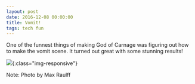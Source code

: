 ```yaml
---
layout: post
date: 2016-12-08 00:00:00
title: Vomit!
tags: tech fun
---
```


One of the funnest things of making God of Carnage was figuring out how to make
the vomit scene. It turned out great with some stunning results!


![](https://image.ibb.co/iuLdE6/vomit_compressed.jpg){:class="img-responsive"}

Note: Photo by Max Raulff
